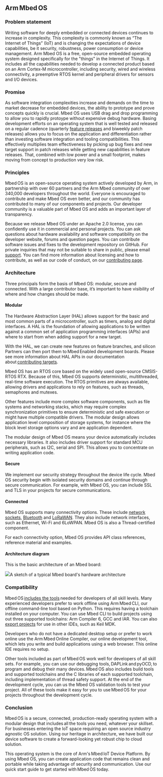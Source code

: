 ## Arm Mbed OS

### Problem statement

Writing software for deeply embedded or connected devices continues to increase in complexity. This complexity is commonly known as “The Internet of Things” (IoT) and is changing the expectations of device capabilities, be it security, robustness, power consumption or device management. Arm Mbed OS is a free, open-source embedded operating system designed specifically for the "things" in the Internet of Things. It includes all the capabilities needed to develop a connected product based on an Arm Cortex-M microcontroller, including security, wired and wireless connectivity, a preemptive RTOS kernel and peripheral drivers for sensors and I/O devices.

### Promise

As software integration complexities increase and demands on the time to market decrease for embedded devices, the ability to prototype and prove concepts quickly is crucial. Mbed OS uses USB drag and drop programming to allow you to rapidly protoype without expensive debug hardware. Basing development efforts on an operating system that is well tested and released on a regular cadence (quarterly [feature releases](https://os.mbed.com/releases/) and biweekly patch releases) allows you to focus on the application and differentiation rather than investing software integration and tooling compatibilities. This effectively multiplies team effectiveness by picking up bug fixes and new target support in patch releases while getting new capabilities in feature releases. That, combined with low power and a small footprint, makes moving from concept to production very low risk.

### Principles

Mbed OS is an open-source operating system actively developed by Arm, in partnership with over 60 partners and the Arm Mbed community of over 340,000 developers throughout the world. Everyone is encouraged to contribute and make Mbed OS even better, and our community has contributed to many of our components and projects. Our developer community is a valuable part of Mbed OS and adds an important layer of transparency.

Because we release Mbed OS under an Apache 2.0 license, you can confidently use it in commercial and personal projects. You can ask questions about hardware availability and software compatibility on the developer website, forums and question pages. You can contribute software issues and fixes to the development repository on GitHub. For private inquiries that may not be suitable to share in public, please email [support](support@mbed.org). You can find more information about licensing and how to contribute, as well as our code of conduct, on our [contributing page](https://os.mbed.com/contributing/).

### Architecture

Three principals form the basis of Mbed OS: modular, secure and connected. With a large contributor base, it’s important to have visibility of where and how changes should be made.

#### Modular

The Hardware Abstraction Layer (HAL) allows support for the basic and most common parts of a microcontroller, such as timers, analog and digital interfaces. A HAL is the foundation of allowing applications to be written against a common set of application programming interfaces (APIs) and where to start from when adding support for a new target.

With the HAL, we can create new features on feature branches, and silicon Partners can then port them to Mbed Enabled development boards. Please see more information about HAL APIs in our documentation about [contributing targets](/docs/development/reference/porting-targets.html).

Mbed OS has an RTOS core based on the widely used open-source CMSIS-RTOS RTX. Because of this, Mbed OS supports deterministic, multithreaded, real-time software execution. The RTOS primitives are always available, allowing drivers and applications to rely on features, such as threads, semaphores and mutexes.

Other features include more complex software components, such as file systems and networking stacks, which may require complex synchronization primitives to ensure deterministic and safe execution or might have multiple compatible drivers. The modular design allows application level composition of storage systems, for instance where the block level storage options vary and are application dependent.

The modular design of Mbed OS means your device automatically includes necessary libraries. It also includes driver support for standard MCU peripherals, such as I2C, serial and SPI. This allows you to concentrate on writing application code.

#### Secure

We implement our security strategy throughout the device life cycle. Mbed OS security begin with isolated security domains and continue through secure communication. For example, with Mbed OS, you can include SSL and TLS in your projects for secure communications.

#### Connected

Mbed OS supports many connectivity options. These include [network sockets](/docs/development/reference/network-socket.html), [Bluetooth](/docs/development/reference/bluetooth.html) and [LoRaWAN](/docs/development/reference/lorawan.html). They also include network interfaces, such as Ethernet, Wi-Fi and 6LoWPAN. Mbed OS is also a Thread-certified component.

For each connectivity option, Mbed OS provides API class references, reference material and examples.

#### Architecture diagram

This is the basic architecture of an Mbed board:

<span class="images">![](https://s3-us-west-2.amazonaws.com/mbed-os-docs-images/MbedOS_002.png)<span>A sketch of a typical Mbed board's hardware architecture</span></span>

### Compatibility

Mbed OS [includes the tools](/docs/development/tools/index.html) needed for developers of all skill levels. Many experienced developers prefer to work offline using Arm Mbed CLI, our offline command-line tool based on Python. This requires having a toolchain installed on your computer. You can use Mbed CLI to build projects using out three supported toolchains: Arm Compiler 6, GCC and IAR. You can also [export projects](/docs/development/tools/exporting.html) for use in other IDEs, such as Keil MDK.

Developers who do not have a dedicated desktop setup or prefer to work online use the Arm Mbed Online Compiler, our online development tool, which lets you write and build applications using a web browser. This online IDE requires no setup.

Other tools included as part of Mbed OS work well for developers of all skill sets. For example, you can use our debugging tools, DAPLink and pyOCD, to program and debug their many devices. Mbed OS also includes build tools and supported toolchains and the C libraries of each supported toolchain, including implementation of thread safety support. At the end of the development cycle, you can us the Mbed OS validation tools to test your project. All of these tools make it easy for you to use Mbed OS for your projects throughout the development cycle.

### Conclusion

Mbed OS is a secure, connected, production-ready operating system with a modular design that includes all the tools you need, whatever your skillset. For businesses entering the IoT space requiring an open source industry agnostic OS solution. Using our heritage in architecture, we have built our device software to create a forward-looking yet robust chip to cloud solution.

This operating system is the core of Arm's Mbed IoT Device Platform. By using Mbed OS, you can create application code that remains clean and portable while taking advantage of security and communication. Use our quick start guide to get started with Mbed OS today.
